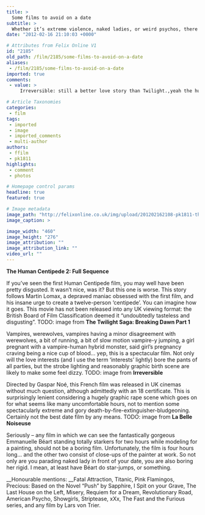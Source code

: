 ```yaml
---
title: >
  Some films to avoid on a date
subtitle: >
  Whether it’s extreme violence, naked ladies, or weird psychos, there are films that are simply big no-nos
date: "2012-02-16 21:10:03 +0000"

# Attributes from Felix Online V1
id: "2185"
old_path: /film/2185/some-films-to-avoid-on-a-date
aliases:
 - /film/2185/some-films-to-avoid-on-a-date
imported: true
comments:
 - value: >
     Irreversible: still a better love story than Twilight.,yeah the human centipede 2 was one fucked up film! can think of a few others to avoid on dates, the devils rejects, funny games, the strangers, ichi the killer, teeth, caligula,boys dont cry,hostel,saw,crash,natural born killers,romper stomper,I saw the 1st human centipede and that was pretty rough. Not looking forward to seeing the 2nd one but it'll probably happen when I'm hungover from a party the night before and I'm on the couch with my roommate and nothing on TV :P. I don't really agree with your honorable mentions, (Fatal Attraction, Titanic, Last House on the Left, Misery, Requiem for a Dream, American Psycho.) The other ones you listed I don't find terrible, just not great. And yes the Fast and Furious is as boring as watching NASCARS make 500 continuous left turns for 3 hours :)

# Article Taxonomies
categories:
 - film
tags:
 - imported
 - image
 - imported_comments
 - multi-author
authors:
 - ffilm
 - pk1811
highlights:
 - comment
 - photos

# Homepage control params
headline: true
featured: true

# Image metadata
image_path: "http://felixonline.co.uk/img/upload/201202162108-pk1811-the-human-centipede-2.jpg"
image_caption: >

image_width: "460"
image_height: "276"
image_attribution: ""
image_attribution_link: ""
video_url: ""
---
```


__The Human Centipede 2: Full Sequence__

If you’ve seen the first Human Centipede film, you may well have been pretty disgusted. It wasn’t nice, was it? But this one is worse. This story follows Martin Lomax, a depraved maniac obsessed with the first film, and his insane urge to create a twelve-person ‘centipede’. You can imagine how it goes. This movie has not been released into any UK viewing format: the British Board of Film Classification deemed it “undoubtedly tasteless and disgusting”.
TODO: image from
__The Twilight Saga: Breaking Dawn Part 1__

Vampires, werewolves, vampires having a minor disagreement with werewolves, a bit of running, a bit of slow motion vampire-y jumping, a girl pregnant with a vampire-human hybrid monster, said girl’s pregnancy craving being a nice cup of blood... yep, this is a spectacular film. Not only will the love interests (and I use the term ‘interests’ lightly) bore the pants of all parties, but the strobe lighting and reasonably graphic birth scene are likely to make some feel dizzy.
TODO: image from
__Irreversible__

Directed by Gaspar Noé, this French film was released in UK cinemas without much question, although admittedly with an 18 certificate. This is surprisingly lenient considering a hugely graphic rape scene which goes on for what seems like many uncomfortable hours, not to mention some spectacularly extreme and gory death-by-fire-extinguisher-bludgeoning. Certainly not the best date film by any means.
TODO: image from
__La Belle Noiseuse__

Seriously – any film in which we can see the fantastically gorgeous Emmanuelle Béart standing totally starkers for two hours while modeling for a painting, should not be a boring film. Unfortunately, the film is four hours long... and the other two consist of close-ups of the painter at work. So not only are you parading naked lady in front of your date, you are also boring her rigid. I mean, at least have Béart do star-jumps, or something.

__Honourable mentions: __Fatal Attraction, Titanic, Pink Flamingos, Precious: Based on the Novel “Push” by Sapphire, I Spit on your Grave, The Last House on the Left, Misery, Requiem for a Dream, Revolutionary Road, American Psycho, Showgirls, Striptease, xXx, The Fast and the Furious series, and any film by Lars von Trier.
